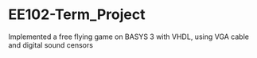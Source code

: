 # EE102-Term_Project
Implemented a free flying game on BASYS 3 with VHDL, using VGA cable and digital sound censors
